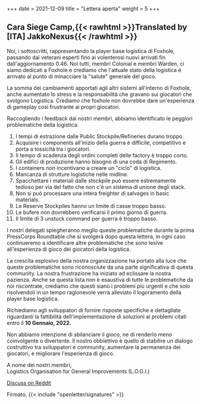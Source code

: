 +++
date = 2021-12-09
title = "Lettera aperta"
weight = 5
+++
## Cara Siege Camp,{{< rawhtml >}}<span class="translated" lang="en">Translated by [ITA] JakkoNexus</span>{{< /rawhtml >}}

Noi, i sottoscritti, rappresentando la player base logistica di Foxhole, passando dai veterani esperti fino ai volenterosi nuovi arrivati fin dall'aggiornamento 0.46. Noi tutti, membri Colonial e membri Warden, ci siamo dedicati a Foxhole e crediamo che l'attuale stato della logistica è arrivato al punto di minacciare la "salute" generale del gioco.

La somma dei cambiamenti apportati agli altri sistemi all'interno di Foxhole, anche aumentato lo stress e la responsabilità che gravano sui giocatori che svolgono Logistica. Crediamo che foxhole non dovrebbe dare un'esperienza di gameplay così frustrante ai propri giocatori.

Raccogliendo i feedback dai nostri membri, abbiamo identificato le peggiori problematiche della logistica.

1. I tempi di estrazione dalle Public Stockpile/Refineries durano troppo.
2. Acquisire i components all'inizio della guerra è difficile, competitivo e porta a tossicità tra i giocatori.
3. Il tempo di scadenza degli ordini completi delle factory è troppo corto.
4. Gli edifici di produzione hanno bisogno di una coda di Regimento.
5. I containers non incentivano a creare un "ciclo" di logistica.
6. Mancanza di strutture logistiche nelle midline.
7. Spacchettare i materiali dalle stockpile può essere estremamente tedioso per via del fatto che non c'è un sistema di unione degli stack.
8. Non si può processare una intera freighter di salvages in basic materials.
9. Le Reserve Stockpiles hanno un limite di casse troppo basso.
10. Le bufere non dovrebbero verificarsi il primo giorno di guerra.
11. Il limite di 3 unstuck command per guerra è troppo basso.

I nostri delegati spiegheranno meglio queste problematiche durante la prima PressCorps Roundtable che si svolgerà dopo questa lettera, in ogni caso continueremo a identificare altre problematiche che sono lesive all'esperienza di gioco dei giocatori della logistica.

La crescita esplosivo della nostra organizzazione ha portato alla luce che queste problematiche sono riconosciute da una parte significativa di questa community. La nostra frustrazione ha iniziato ad eclissare la nostra pazienza. Anche se questa lista non è esaustiva di tutte le problematiche da noi riscontrate, crediamo che questi siano i problemi più urgenti e che solo risolvendoli in un tempo ragionevole verrà alleviato il logoramento della player base logistica.

Richiediamo agli sviluppatori di fornire risposte specifiche e dettagliate riguardanti la fattibilità dell'implementazione di soluzioni ai problemi citati entro il **10 Gennaio, 2022.**

Non abbiamo intenzione di sbilanciare il gioco, ne di renderlo meno coinvolgente o divertente. Il nostro obbiettivo è quello di stabilire un dialogo costruttivo tra sviluppatori e community, aumentare la permanenza dei giocatori, e migliorare l'esperienza di gioco.

A nome dei nostri membri,<br>Logistics Organisation for General Improvements (L.O.G.I.)

[Discuss on Reddit](https://www.reddit.com/r/foxholegame/comments/rcnmgd/below_is_logis_open_letter_to_the_developers_with)

Firmato, {{< include "openletter/signatures" >}}